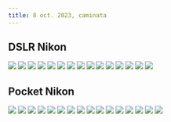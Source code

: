 ```yaml
---
title: 8 oct. 2023, caminata
---
```


## DSLR Nikon

![](DSC_0010.jpg)
![](DSC_0012.jpg)
![](DSC_0032.jpg)
![](DSC_0037.jpg)
![](DSC_0063-Edit.jpg)
![](DSC_0075.jpg)
![](DSC_0080.jpg)
![](DSC_0081.jpg)
![](DSC_0094.jpg)
![](DSC_0095.jpg)
![](DSC_0096.jpg)
![](DSC_0100.jpg)
![](DSC_0102%201.jpg)
![](DSC_0108.jpg)
![](DSC_0126.jpg)


## Pocket Nikon

![](DSCN9949%202.jpg)
![](DSCN9950.jpg)
![](DSCN9951.jpg)
![](DSCN9955%202.jpg)
![](DSCN9959%202.jpg)
![](DSCN9960%202.jpg)
![](DSCN9965%202.jpg)
![](DSCN9968.jpg)
![](DSCN9969.jpg)
![](DSCN9972.jpg)
![](DSCN9980.jpg)
![](DSCN9982.jpg)
![](DSCN9985.jpg)
![](DSCN9988.jpg)
![](DSCN9991.jpg)
![](DSCN9992.jpg)










